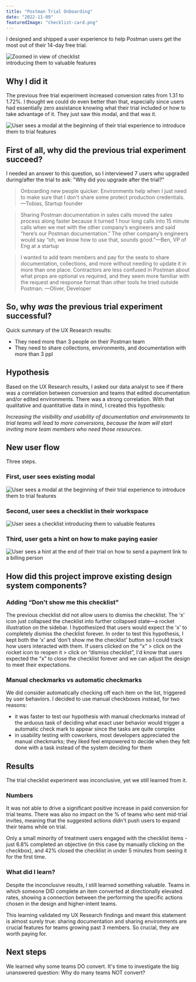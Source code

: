 ```yaml
---
title: "Postman Trial Onboarding"
date: "2022-11-09"
featuredImage: "checklist-card.png"
---
```


I designed and shipped a user experience to help Postman users get the most out of their 14-day free trial.

<div style="width:50%;">
<img alt="Zoomed in view of checklist introducing them to valuable features" src="checklist-card.png" />
</div>

## Why I did it

The previous free trial experiment increased conversion rates from 1.31 to 1.72%. I thought we could do even better than that, especially since users had essentially zero assistance knowing what their trial included or how to take advantage of it. They just saw this modal, and that was it.

![User sees a modal at the beginning of their trial experience to introduce them to trial features](trial-start.png)

## First of all, why did the previous trial experiment succeed?

I needed an answer to this question, so I interviewed 7 users who upgraded during/after the trial to ask: "Why did you upgrade after the trial?"

> Onboarding new people quicker. Environments help when I just need to make sure that I don't share some protect production credentials.
> —Tobias, Startup founder

> Sharing Postman documentation in sales calls moved the sales process along faster because it turned 1 hour long calls into 15 minute calls when we met with the other company’s engineers and said “here’s our Postman documentation.” The other company’s engineers would say “oh, we know how to use that, sounds good.”—Ben, VP of Eng at a startup

> I wanted to add team members and pay for the seats to share documentation, collections, and more without needing to update it in more than one place. Contractors are less confused in Postman about what props are optional vs required, and they seem more familiar with the request and response format than other tools he tried outside Postman. —Oliver, Developer

## So, why _was_ the previous trial experiment successful?

Quick summary of the UX Research results:

- They need more than 3 people on their Postman team
- They need to share collections, environments, and documentation with more than 3 ppl

## Hypothesis

Based on the UX Research results, I asked our data analyst to see if there was a correlation between conversion and teams that edited documentation and/or edited environments. There was a strong correlation. With that qualitative and quantitative data in mind, I created this hypothesis:

_Increasing the visibility and usability of documentation and environments to trial teams will lead to more conversions, because the team will start inviting more team members who need those resources._

## New user flow

Three steps.

### First, user sees existing modal

![User sees a modal at the beginning of their trial experience to introduce them to trial features](trial-start.png)

### Second, user sees a checklist in their workspace

![User sees a checklist introducing them to valuable features](checklist-default-state.png)

### Third, user gets a hint on how to make paying easier

![User sees a hint at the end of their trial on how to send a payment link to a billing person](trial-end.png)

## How did this project improve existing design system components?

### Adding “Don't show me this checklist"

The previous checklist did not allow users to dismiss the checklist. The ‘x’ icon just collapsed the checklist into further collapsed state—a rocket illustration on the sidebar. I hypothesized that users would expect the 'x' to completely dismiss the checklist forever. In order to test this hypothesis, I kept both the ‘x’ and ‘don't show me the checklist' button so I could track how users interacted with them. If users clicked on the “x” > click on the rocket icon to reopen it > click on “dismiss checklist”, I'd know that users expected the “x” to close the checklist forever and we can adjust the design to meet their expectations.

### Manual checkmarks vs automatic checkmarks

We did consider automatically checking off each item on the list, triggered by user behaviors. I decided to use manual checkboxes instead, for two reasons:

- it was faster to test our hypothesis with manual checkmarks instead of the arduous task of deciding what exact user behavior would trigger a automatic check mark to appear since the tasks are quite complex
- in usability testing with coworkers, most developers appreciated the manual checkmarks; they liked feel empowered to decide when they felt done with a task instead of the system deciding for them

## Results

The trial checklist experiment was inconclusive, yet we still learned from it.

### Numbers

It was not able to drive a significant positive increase in paid conversion for trial teams. There was also no impact on the % of teams who sent mid-trial invites, meaning that the suggested actions didn't push users to expand their teams while on trial.

Only a small minority of treatment users engaged with the checklist items - just 6.8% completed an objective (in this case by manually clicking on the checkbox), and 42% closed the checklist in under 5 minutes from seeing it for the first time.

### What did I learn?

Despite the inconclusive results, I still learned something valuable. Teams in which someone DID complete an item converted at directionally elevated rates, showing a connection between the performing the specific actions chosen in the design and higher-intent teams.

This learning validated my UX Research findings and meant this statement is almost surely true: sharing documentation and sharing environments are crucial features for teams growing past 3 members. So crucial, they are worth paying for.

## Next steps

We learned why some teams DO convert. It's time to investigate the big unanswered question: Why do many teams NOT convert?
